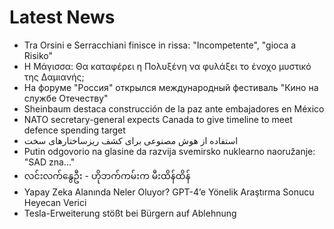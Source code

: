 # Latest News
-  Tra Orsini e Serracchiani finisce in rissa: "Incompetente", "gioca a Risiko"
-  Η Μάγισσα: Θα καταφέρει η Πολυξένη να φυλάξει το ένοχο μυστικό της Δαμιανής;
-  На форуме "Россия" открылся международный фестиваль "Кино на службе Отечеству"
-  Sheinbaum destaca construcción de la paz ante embajadores en México
-  NATO secretary-general expects Canada to give timeline to meet defence spending target
-  استفاده از هوش مصنوعی برای کشف ریزساختارهای سخت
-  Putin odgovorio na glasine da razvija svemirsko nuklearno naoružanje: "SAD zna..."
-  လင်းလက်နွေဦး - ဟိုဘက်ကမ်းက မီးထိန်ထိန်
-  Yapay Zeka Alanında Neler Oluyor? GPT-4’e Yönelik Araştırma Sonucu Heyecan Verici
-  Tesla-Erweiterung stößt bei Bürgern auf Ablehnung
